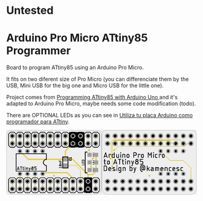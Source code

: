 # Untested

# Arduino Pro Micro ATtiny85 Programmer
Board to program ATtiny85 using an Arduino Pro Micro.

It fits on two diferent size of Pro Micro (you can differenciate them by the USB, Mini USB for the big one and Micro USB for the little one).

Project comes from [Programming ATtiny85 with Arduino Uno ](https://create.arduino.cc/projecthub/arjun/programming-attiny85-with-arduino-uno-afb829) and it's adapted to Arduino Pro Micro, maybe needs some code modification (todo).

There are OPTIONAL LEDs as you can see in [Utiliza tu placa Arduino como programador para ATtiny](https://fabricadigital.org/tutoriales/utiliza-tu-placa-arduino-como-programador-para-attiny/).

![PCB](./PCB.png)
